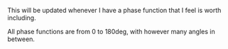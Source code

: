 This will be updated whenever I have a phase function that I feel is worth including.

All phase functions are from 0 to 180deg, with however many angles in between.
